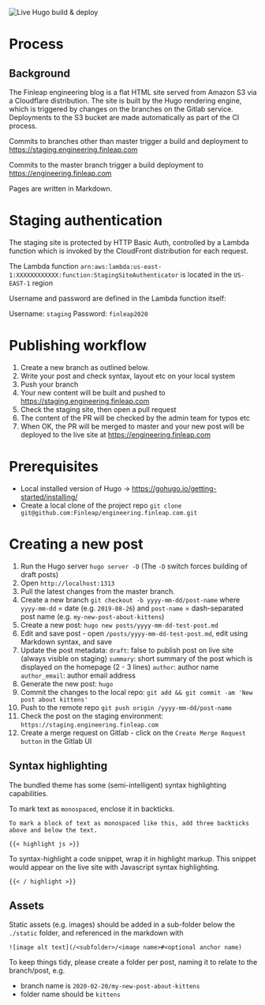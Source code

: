 ![Live Hugo build & deploy](https://github.com/Finleap/finleap.tech/workflows/Live%20Hugo%20build%20&%20deploy/badge.svg)

# Process

## Background
The Finleap engineering blog is a flat HTML site served from Amazon S3 via a Cloudflare distribution. The site is built by the Hugo rendering engine, which is triggered by changes on the branches on the Gitlab service. Deployments to the S3 bucket are made automatically as part of the CI process.

Commits to branches other than master trigger a build and deployment to https://staging.engineering.finleap.com

Commits to the master branch trigger a build deployment to https://engineering.finleap.com

Pages are written in Markdown.

# Staging authentication
The staging site is protected by HTTP Basic Auth, controlled by a Lambda function which is invoked by the CloudFront distribution for each request.

The Lambda function `arn:aws:lambda:us-east-1:XXXXXXXXXXXX:function:StagingSiteAuthenticator` is located in the `US-EAST-1` region

Username and password are defined in the Lambda function itself:

Username: `staging`
Password: `finleap2020`

# Publishing workflow

1. Create a new branch as outlined below.
1. Write your post and check syntax, layout etc on your local system
1. Push your branch
1. Your new content will be built and pushed to https://staging.engineering.finleap.com
1. Check the staging site, then open a pull request
1. The content of the PR will be checked by the admin team for typos etc
1. When OK, the PR will be merged to master and your new post will be deployed to the live site at https://engineering.finleap.com

# Prerequisites
* Local installed version of Hugo → https://gohugo.io/getting-started/installing/
* Create a local clone of the project repo `git clone git@github.com:Finleap/engineering.finleap.com.git`

# Creating a new post

1. Run the Hugo server `hugo server -D` (The `-D` switch forces building of draft posts)
1. Open `http://localhost:1313`
1. Pull the latest changes from the master branch.
1. Create a new branch `git checkout -b yyyy-mm-dd/post-name` where `yyyy-mm-dd` = date (e.g. `2019-08-26`) and `post-name` = dash-separated post name (e.g. `my-new-post-about-kittens`)
1. Create a new post: `hugo new posts/yyyy-mm-dd-test-post.md`
1. Edit and save post - open `/posts/yyyy-mm-dd-test-post.md`, edit using Markdown syntax, and save
1. Update the post metadata:
    `draft`: false to publish post on live site (always visible on staging)
    `summary`: short summary of the post which is displayed on the homepage (2 - 3 lines)
    `author`: author name
    `author_email`: author email address
1.  Generate the new post: 	`hugo`
1.	Commit the changes to the local repo: `git add && git commit -am 'New post about kittens'`
1.	Push to the remote repo	`git push origin /yyyy-mm-dd/post-name`
1.	Check the post on the staging environment:	`https://staging.engineering.finleap.com`
1.	Create a merge request on Gitlab - click on the `Create Merge Request button` in the Gitlab UI

## Syntax highlighting

The bundled theme has some (semi-intelligent) syntax highlighting capabilities. 

To mark text as `monospaced`, enclose it in backticks.

```
To mark a block of text as monospaced like this, add three backticks above and below the text.
```

`{{< highlight js >}}`

To syntax-highlight a code snippet, wrap it in highlight markup. This snippet would appear on the live site with Javascript syntax highlighting.

`{{< / highlight >}}`

## Assets
Static assets (e.g. images) should be added in a sub-folder below the `./static` folder, and referenced in the markdown with  

```
![image alt text](/<subfolder>/<image name>#<optional anchor name)
```

To keep things tidy, please create a folder per post, naming it to relate to the branch/post, e.g.

* branch name is `2020-02-20/my-new-post-about-kittens`
* folder name should be `kittens`

